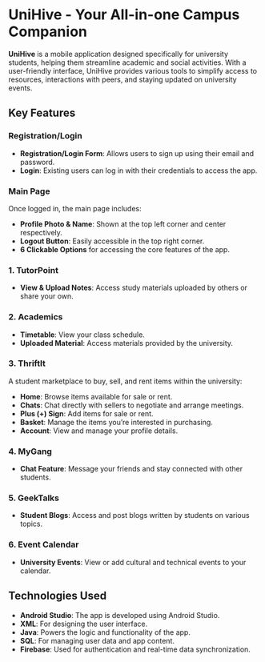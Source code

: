 # UniHive - Your All-in-one Campus Companion

**UniHive** is a mobile application designed specifically for university students, helping them streamline academic and social activities. With a user-friendly interface, UniHive provides various tools to simplify access to resources, interactions with peers, and staying updated on university events.

## Key Features

### Registration/Login
- **Registration/Login Form**: Allows users to sign up using their email and password. 
- **Login**: Existing users can log in with their credentials to access the app.

### Main Page
Once logged in, the main page includes:
- **Profile Photo & Name**: Shown at the top left corner and center respectively.
- **Logout Button**: Easily accessible in the top right corner.
- **6 Clickable Options** for accessing the core features of the app.

### 1. TutorPoint
- **View & Upload Notes**: Access study materials uploaded by others or share your own.

### 2. Academics
- **Timetable**: View your class schedule.
- **Uploaded Material**: Access materials provided by the university.

### 3. ThriftIt
A student marketplace to buy, sell, and rent items within the university:
- **Home**: Browse items available for sale or rent.
- **Chats**: Chat directly with sellers to negotiate and arrange meetings.
- **Plus (+) Sign**: Add items for sale or rent.
- **Basket**: Manage the items you’re interested in purchasing.
- **Account**: View and manage your profile details.

### 4. MyGang
- **Chat Feature**: Message your friends and stay connected with other students.

### 5. GeekTalks
- **Student Blogs**: Access and post blogs written by students on various topics.

### 6. Event Calendar
- **University Events**: View or add cultural and technical events to your calendar.

## Technologies Used

- **Android Studio**: The app is developed using Android Studio.
- **XML**: For designing the user interface.
- **Java**: Powers the logic and functionality of the app.
- **SQL**: For managing user data and app content.
- **Firebase**: Used for authentication and real-time data synchronization.

